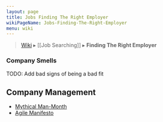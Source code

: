 ```yaml
---
layout: page
title: Jobs Finding The Right Employer
wikiPageName: Jobs-Finding-The-Right-Employer
menu: wiki
---
```


> [Wiki](Home) ▸ [[Job Searching]] ▸ **Finding The Right Employer**

### Company Smells

TODO: Add bad signs of being a bad fit

## Company Management

* [Mythical Man-Month](http://www.amazon.com/Mythical-Man-Month-Software-Engineering-Anniversary/dp/0201835959)
* [Agile Manifesto](http://agilemanifesto.org/)
